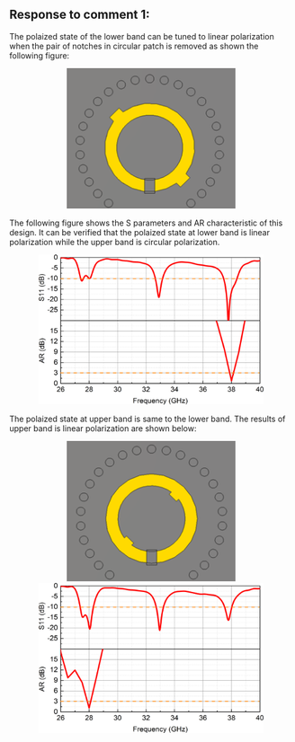 ## Response to comment 1:

The polaized state of the lower band can be tuned to linear polarization when the pair of notches in circular patch is removed as shown the following figure:
<div align=center><img src="https://github.com/dannychk/A-Millimeter-Wave-Triple-band-SIW-Antenna-with-Dual-sense-Circular-Polarization/blob/master/Response to Reviewer 2/Lower_LP_RD.png" width="300" height="250" /></div>

The following figure shows the S parameters and AR characteristic of this design. It can be verified that the polaized state at lower band is linear polarization while the upper band is circular polarization.

<div align=center><img src="https://github.com/dannychk/A-Millimeter-Wave-Triple-band-SIW-Antenna-with-Dual-sense-Circular-Polarization/blob/master/Response to Reviewer 2/Lower_LP.png" width="400" height="267" /></div>

The polaized state at upper band is same to the lower band. The results of upper band is linear polarization are shown below:

<div align=center><img src="https://github.com/dannychk/A-Millimeter-Wave-Triple-band-SIW-Antenna-with-Dual-sense-Circular-Polarization/blob/master/Response to Reviewer 2/Upper_LP_RD.png" width="300" height="250" /></div>

<div align=center><img src="https://github.com/dannychk/A-Millimeter-Wave-Triple-band-SIW-Antenna-with-Dual-sense-Circular-Polarization/blob/master/Response to Reviewer 2/Upper_LP.png" width="400" height="267" /></div>
